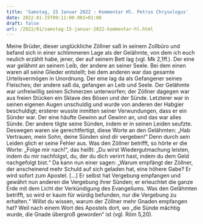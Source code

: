 ```yaml
---
title: 'Samstag, 15 Januar 2022 : Kommentar Hl. Petrus Chrysologus'
date: 2022-01-15T09:11:00.001+01:00
draft: false
url: /2022/01/samstag-15-januar-2022-kommentar-hl.html
---
```


Meine Brüder, dieser unglückliche Zöllner saß in seinem Zollbüro und befand sich in einer schlimmeren Lage als der Gelähmte, von dem ich euch neulich erzählt habe, jener, der auf seinem Bett lag (vgl. Mk 2,1ff.). Der eine war gelähmt an seinem Leib, der andere an seiner Seele. Bei dem einen waren all seine Glieder entstellt; bei dem anderen war das gesamte Urteilsvermögen in Unordnung. Der eine lag da als Gefangener seines Fleisches; der andere saß da, gefangen an Leib und Seele. Der Gelähmte war unfreiwillig seinen Schmerzen unterworfen; der Zöllner dagegen war aus freien Stücken ein Sklave des Bösen und der Sünde. Letzterer war in seinen eigenen Augen unschuldig und wurde von anderen der Habgier beschuldigt; ersterer wusste inmitten seiner Verwundungen, dass er ein Sünder war. Der eine häufte Gewinn auf Gewinn an, und das war alles Sünde. Der andere tilgte seine Sünden, indem er in seinen Leiden seufzte. Deswegen waren sie gerechtfertigt, diese Worte an den Gelähmten: „Hab Vertrauen, mein Sohn, deine Sünden sind dir vergeben!“ Denn durch sein Leiden glich er seine Fehler aus. Was den Zöllner betrifft, so hörte er die Worte: „Folge mir nach!“, das heißt: „Du wirst Wiedergutmachung leisten, indem du mir nachfolgst, du, der du dich verirrt hast, indem du dem Geld nachgefolgt bist.“ Da kann nun einer sagen: „Warum empfängt der Zöllner, der anscheinend mehr Schuld auf sich geladen hat, eine höhere Gabe? Er wird sofort zum Apostel. \[…\] Er selbst hat Vergebung empfangen und gewährt nun anderen die Vergebung ihrer Sünden; er erleuchtet die ganze Erde mit dem Licht der Verkündigung des Evangeliums. Was den Gelähmten betrifft, so wird er kaum für würdig befunden, nur die Vergebung zu erhalten.“ Willst du wissen, warum der Zöllner mehr Gnaden empfangen hat? Weil nach einem Wort des Apostels dort, wo „die Sünde mächtig wurde, die Gnade übergroß geworden“ ist (vgl. Röm 5,20).